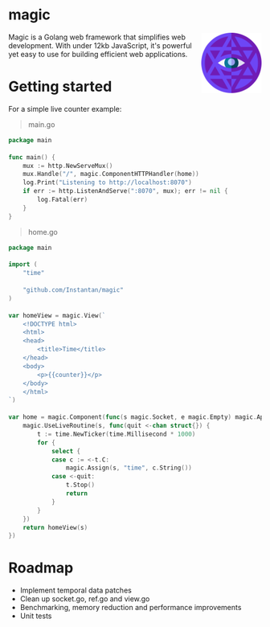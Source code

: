# magic

<img height="120px" align="right" title="Magic logo" src="docs/assets/images/magic-logo.svg" />

Magic is a Golang web framework that simplifies web development.
With under 12kb JavaScript, it's powerful yet easy to use for building
efficient web applications.

# Getting started


For a simple live counter example:

> main.go
```go
package main

func main() {
    mux := http.NewServeMux()
	mux.Handle("/", magic.ComponentHTTPHandler(home))
	log.Print("Listening to http://localhost:8070")
	if err := http.ListenAndServe(":8070", mux); err != nil {
		log.Fatal(err)
	}
}
```

> home.go
```go
package main

import (
	"time"

	"github.com/Instantan/magic"
)

var homeView = magic.View(`
	<!DOCTYPE html>
	<html>
	<head>
		<title>Time</title>
	</head>
	<body>
		<p>{{counter}}</p>
	</body>
	</html>
`)

var home = magic.Component(func(s magic.Socket, e magic.Empty) magic.AppliedView {
	magic.UseLiveRoutine(s, func(quit <-chan struct{}) {
		t := time.NewTicker(time.Millisecond * 1000)
		for {
			select {
			case c := <-t.C:
				magic.Assign(s, "time", c.String())
			case <-quit:
                t.Stop()
                return
			}
		}
	})
	return homeView(s)
})

```

# Roadmap

- Implement temporal data patches
- Clean up socket.go, ref.go and view.go
- Benchmarking, memory reduction and performance improvements
- Unit tests

